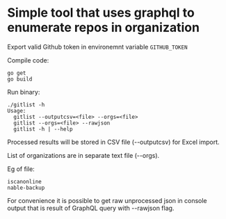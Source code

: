 # Simple tool that uses graphql to enumerate repos in organization

Export valid Github token in environemnt variable `GITHUB_TOKEN`

Compile code:
```
go get
go build
```

Run binary:
```
./gitlist -h
Usage:
  gitlist --outputcsv=<file> --orgs=<file>
  gitlist --orgs=<file> --rawjson
  gitlist -h | --help
```

Processed results will be stored in CSV file (--outputcsv) for Excel import. 

List of organizations are in separate text file (--orgs).

Eg of file:
```
iscanonline
nable-backup
```

For convenience it is possible to get raw unprocessed json in console output that is result of GraphQL query with --rawjson flag.

